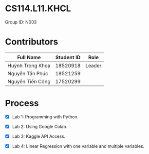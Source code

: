 # CS114.L11.KHCL
Group ID: N003

# Contributors
| Full Name | Student ID | Role |
|--------------|-------| ------ |
| Huỳnh Trọng Khoa | 18520918 | Leader |
| Nguyễn Tấn Phúc | 18521259 | |
| Nguyễn Tiến Công | 17520299 ||

# Process

- [x] Lab 1: Programming with Python.
- [x] Lab 2: Using Google Colab.
- [x] Lab 3: Kaggle API Access.
- [x] Lab 4: Linear Regression with one variable and multiple variables.


